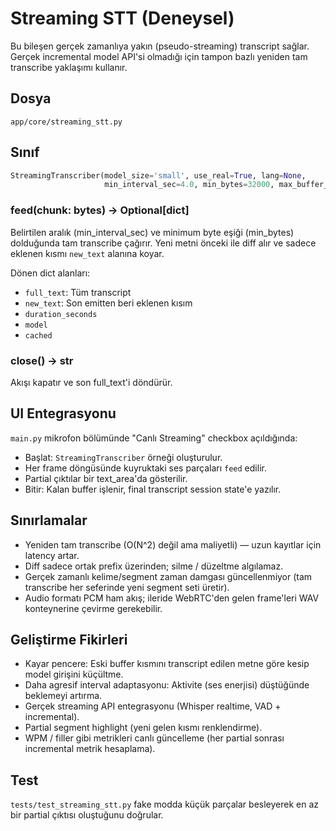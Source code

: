 # Streaming STT (Deneysel)

Bu bileşen gerçek zamanlıya yakın (pseudo-streaming) transcript sağlar. Gerçek incremental model API'si olmadığı için tampon bazlı yeniden tam transcribe yaklaşımı kullanır.

## Dosya
`app/core/streaming_stt.py`

## Sınıf
```python
StreamingTranscriber(model_size='small', use_real=True, lang=None,
                     min_interval_sec=4.0, min_bytes=32000, max_buffer_bytes=2_000_000)
```

### feed(chunk: bytes) -> Optional[dict]
Belirtilen aralık (min_interval_sec) ve minimum byte eşiği (min_bytes) dolduğunda tam transcribe çağırır. Yeni metni önceki ile diff alır ve sadece eklenen kısmı `new_text` alanına koyar.

Dönen dict alanları:
- `full_text`: Tüm transcript
- `new_text`: Son emitten beri eklenen kısım
- `duration_seconds`
- `model`
- `cached`

### close() -> str
Akışı kapatır ve son full_text'i döndürür.

## UI Entegrasyonu
`main.py` mikrofon bölümünde "Canlı Streaming" checkbox açıldığında:
- Başlat: `StreamingTranscriber` örneği oluşturulur.
- Her frame döngüsünde kuyruktaki ses parçaları `feed` edilir.
- Partial çıktılar bir text_area'da gösterilir.
- Bitir: Kalan buffer işlenir, final transcript session state'e yazılır.

## Sınırlamalar
- Yeniden tam transcribe (O(N^2) değil ama maliyetli) — uzun kayıtlar için latency artar.
- Diff sadece ortak prefix üzerinden; silme / düzeltme algılamaz.
- Gerçek zamanlı kelime/segment zaman damgası güncellenmiyor (tam transcribe her seferinde yeni segment seti üretir).
- Audio formatı PCM ham akış; ileride WebRTC'den gelen frame'leri WAV konteynerine çevirme gerekebilir.

## Geliştirme Fikirleri
- Kayar pencere: Eski buffer kısmını transcript edilen metne göre kesip model girişini küçültme.
- Daha agresif interval adaptasyonu: Aktivite (ses enerjisi) düştüğünde beklemeyi artırma.
- Gerçek streaming API entegrasyonu (Whisper realtime, VAD + incremental).
- Partial segment highlight (yeni gelen kısmı renklendirme).
- WPM / filler gibi metrikleri canlı güncelleme (her partial sonrası incremental metrik hesaplama).

## Test
`tests/test_streaming_stt.py` fake modda küçük parçalar besleyerek en az bir partial çıktısı oluştuğunu doğrular.
